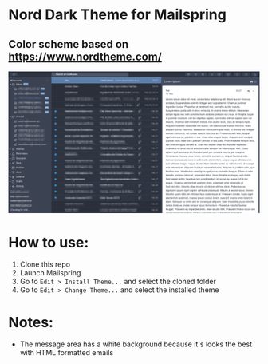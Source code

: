 # Nord Dark Theme for Mailspring

## Color scheme based on https://www.nordtheme.com/

![Screenshot](screenshot.png)

# How to use:
1. Clone this repo
2. Launch Mailspring
3. Go to `Edit > Install Theme...` and select the cloned folder
4. Go to `Edit > Change Theme...` and select the installed theme

# Notes:
- The message area has a white background because it's looks the best with HTML formatted emails